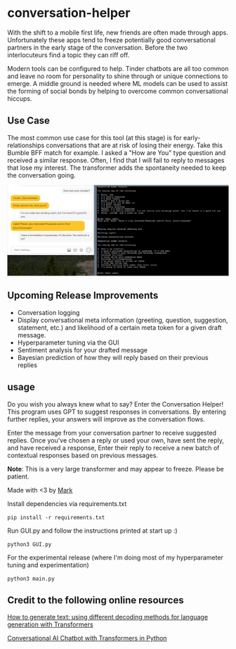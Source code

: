 # conversation-helper

With the shift to a mobile first life, new friends are often made through apps. Unfortunately these apps tend to freeze potentially
good conversational partners in the early stage of the conversation. Before the two interlocuteurs find a topic they can riff off. 

Modern tools can be configured to help. Tinder chatbots are all too common and leave no room for personality to shine through or unique connections to emerge. A middle ground is needed where ML models can be used to assist the forming of social bonds by helping to overcome common conversational hiccups. 
## Use Case

The most common use case for this tool (at this stage) is for early-relationships conversations that are at risk of losing their energy. Take this Bumble BFF match for example. I asked a "How are You" type question and received a similar response. Often, I find that I will fail to reply to messages that lose my interest. The transformer adds the spontaneity needed to keep the conversation going. 


![bumble](media\bumble.png)

## Upcoming Release Improvements
* Conversation logging
* Display conversational meta information (greeting, question, suggestion, statement, etc.) and likelihood of a certain meta token for a given draft message. 
* Hyperparameter tuning via the GUI
* Sentiment analysis for your drafted message
* Bayesian prediction of how they will reply based on their previous replies 

## usage

Do you wish you always knew what to say? Enter the Conversation Helper! This program uses GPT to suggest responses in
conversations. By entering further replies, your answers will improve as the conversation flows.

Enter the message from your conversation partner to receive suggested replies. Once you've chosen a reply or
used your own, have sent the reply, and have received a response, Enter their reply to receive a new batch of 
contextual responses based on previous messages.

**Note**: This is a very large transformer and may appear to freeze. Please be patient. 

Made with <3 by [Mark](https://www.markmusil.com/)

Install dependencies via requirements.txt

```
pip install -r requirements.txt
```

Run GUI.py and follow the instructions printed at start up :)

```
python3 GUI.py
```

For the experimental release (where I'm doing most of my hyperparameter tuning and experimentation)

```
python3 main.py
```
## Credit to the following online resources

[How to generate text: using different decoding methods for language generation with Transformers](https://huggingface.co/blog/how-to-generate)

[Conversational AI Chatbot with Transformers in Python](https://www.thepythoncode.com/article/conversational-ai-chatbot-with-huggingface-transformers-in-python)
